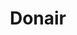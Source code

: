 ---
title: "Donair"
description: "Slices of grilled beef gyro over lettuce, tomatoes, pickles & garlic sauce, wrapped in a pita"
price_s: "7.50"
price_l: "11.50"
price_lg: ""
weight: "1"
hidden: true
---